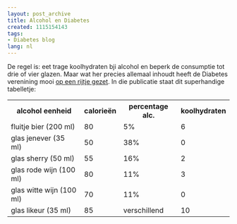 ```yaml
---
layout: post_archive
title: Alcohol en Diabetes
created: 1115154143
tags:
- Diabetes blog
lang: nl
---
```

De regel is: eet trage koolhydraten bji alcohol en beperk de consumptie tot drie of vier glazen. Maar wat her precies allemaal inhoudt heeft de Diabetes  verenining mooi [op een rijtje gezet](http://www.dvn.nl/ASP/text_display.asp?page={D8416807-0BDC-474A-B425-3A17DB12D065}). In die publicatie staat dit superhandige tabelletje:<table><tr> <th> alcohol eenheid </th><th> calorie&#235;n </th><th> percentage alc.  </th><th> koolhydraten</th></tr><tr> <td> fluitje bier (200 ml) </td><td>80 </td><td>5% </td><td>6</td></tr><tr> <td>glas jenever (35 ml) </td><td>50 </td><td>38% </td><td>0</td></tr><tr> <td>glas sherry (50 ml) </td><td>55 </td><td>16% </td><td>2</td></tr><tr> <td>glas rode wijn (100 ml) </td><td>80 </td><td>11% </td><td>3</td></tr><tr> <td>glas witte wijn (100 ml) </td><td>70 </td><td>11% </td><td>0</td></tr><tr> <td>glas likeur (35 ml) </td><td>85 </td><td>verschillend </td><td>10</td></tr></table>
